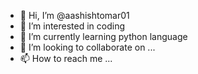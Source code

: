 - 👋 Hi, I’m @aashishtomar01
- 👀 I’m interested in coding
- 🌱 I’m currently learning python language
- 💞️ I’m looking to collaborate on ...
- 📫 How to reach me ...

<!---
aashishtomar01/aashishtomar01 is a ✨ special ✨ repository because its `README.md` (this file) appears on your GitHub profile.
You can click the Preview link to take a look at your changes.
--->
